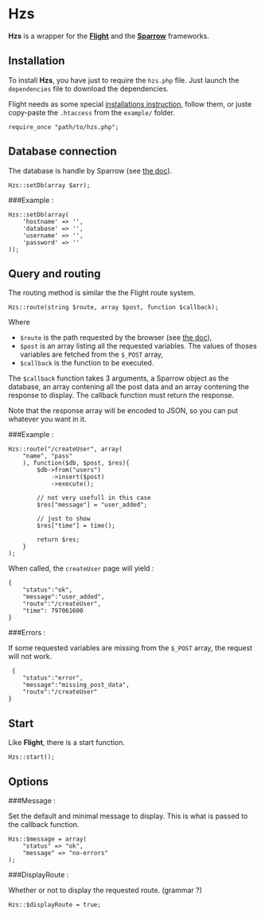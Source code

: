 Hzs
===


**Hzs** is a wrapper for the [**Flight**](http://flightphp.com/) and the [**Sparrow**](https://github.com/mikecao/sparrow) frameworks.


Installation
-------------

To install **Hzs**, you have just to require the `hzs.php` file. Just launch the `dependencies` file to download the dependencies.

Flight needs as some special [installations instruction](http://flightphp.com/install), follow them, or juste copy-paste the `.htaccess` from the `example/` folder.

    require_once "path/to/hzs.php";


Database connection
--------

The database is handle by Sparrow (see [the doc](https://github.com/mikecao/sparrow#sparrow)).

    Hzs::setDb(array $arr);

###Example :

    Hzs::setDb(array(
        'hostname' => '',
        'database' => '',
        'username' => '',
        'password' => ''
    ));


Query and routing
-----

The routing method is similar the the Flight route system.

    Hzs::route(string $route, array $post, function $callback);

Where

 - `$route` is the path requested by the browser (see [the doc](http://flightphp.com/learn#routing)),
 - `$post` is an array listing all the requested variables. The values of thoses variables are fetched from the `$_POST` array,
 - `$callback` is the function to be executed.

The `$callback` function takes 3 arguments, a Sparrow object as the database, an array contening all the post data and an array contening the response to display. The callback function must return the response.

Note that the response array will be encoded to JSON, so you can put whatever you want in it.

###Example : 

    Hzs::route("/createUser", array(
        "name", "pass"
        ), function($db, $post, $res){
            $db->from("users")
                ->insert($post)
                ->execute();

            // not very usefull in this case
            $res["message"] = "user_added";

            // just to show
            $res["time"] = time();

            return $res;
        }
    );

When called, the `createUser` page will yield : 
    
    {
        "status":"ok",
        "message":"user_added",
        "route":"/createUser",
        "time": 797061600
    }

###Errors :

If some requested variables are missing from the `$_POST` array, the request will not work.

     {
        "status":"error",
        "message":"missing_post_data",
        "route":"/createUser"
    }


Start
-----

Like **Flight**, there is a start function.

    Hzs::start();


Options
-------

###Message :

Set the default and minimal message to display. This is what is passed to the callback function.

    Hzs::$message = array(
        "status" => "ok",
        "message" => "no-errors"
    );

###DisplayRoute :

Whether or not to display the requested route. (grammar ?)

    Hzs::$displayRoute = true;